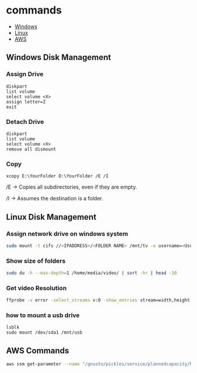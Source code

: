 # commands

- [Windows](#Windows-Disk-Management)
- [Linux](#Linux-Disk-Management)
- [AWS](#AWS-Commands)


## Windows Disk Management 
### Assign Drive
```
diskpart
list volume
select volume <X>
assign letter=Z
exit
```

### Detach Drive
```
diskpart
list volume
select volume <X>
remove all dismount
```
### Copy
```
xcopy E:\YourFolder D:\YourFolder /E /I
```

/E → Copies all subdirectories, even if they are empty.

/I → Assumes the destination is a folder.


## Linux Disk Management 
### Assign network drive on windows system

```bash
sudo mount -t cifs //<IPADDRESS>/<FOLDER NAME> /mnt/tv -o username=<User>,password=<Password>

```

### Show size of folders

```bash
sudo du -h --max-depth=1 /home/media/video/ | sort -hr | head -10

```


### Get video Resolution


```bash
ffprobe -v error -select_streams v:0 -show_entries stream=width,height -of csv=p=0 $1
```
### how to mount a usb drive

```
lsblk
sudo mount /dev/sda1 /mnt/usb
```

## AWS Commands
```bash
aws ssm get-parameter --name "/gousto/pickles/service/plannedcapacity/MESSAGE_ARN" |  jq -r '.Parameter.Value'
```